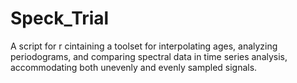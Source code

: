 # Speck_Trial
A script  for r cintaining a toolset for interpolating ages, analyzing periodograms, and comparing spectral data in time series analysis, accommodating both unevenly and evenly sampled signals.
